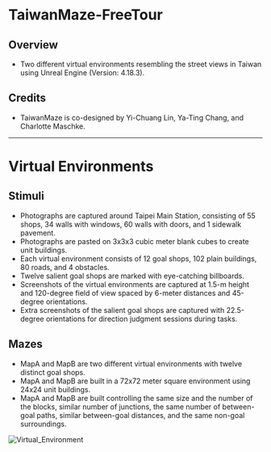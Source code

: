 # TaiwanMaze-FreeTour

## Overview
- Two different virtual environments resembling the street views in Taiwan using Unreal Engine (Version: 4.18.3).

## Credits
- TaiwanMaze is co-designed by Yi-Chuang Lin, Ya-Ting Chang, and Charlotte Maschke.

***

# Virtual Environments

## Stimuli
- Photographs are captured around Taipei Main Station, consisting of 55 shops, 34 walls with windows, 60 walls with doors, and 1 sidewalk pavement.
- Photographs are pasted on 3x3x3 cubic meter blank cubes to create unit buildings.
- Each virtual environment consists of 12 goal shops, 102 plain buildings, 80 roads, and 4 obstacles.
- Twelve salient goal shops are marked with eye-catching billboards.
- Screenshots of the virtual environments are captured at 1.5-m height and 120-degree field of view spaced by 6-meter distances and 45-degree orientations.
- Extra screenshots of the salient goal shops are captured with 22.5-degree orientations for direction judgment sessions during tasks.

## Mazes
- MapA and MapB are two different virtual environments with twelve distinct goal shops.
- MapA and MapB are built in a 72x72 meter square environment using 24x24 unit buildings.
- MapA and MapB are built controlling the same size and the number of the blocks, similar number of junctions, the same number of between-goal paths, similar between-goal distances, and the same non-goal surroundings. 

![Virtual_Environment](https://github.com/yichuanglin/TaiwanMaze-FreeTour/blob/main/Figures/Virtual_Environment.png)
